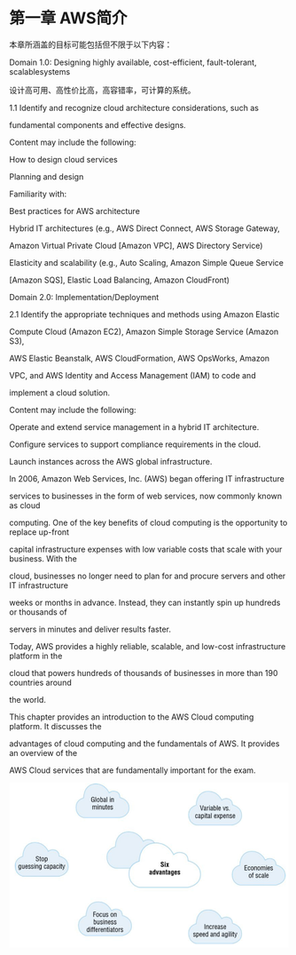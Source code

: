 # 第一章 AWS简介

本章所涵盖的目标可能包括但不限于以下内容：

Domain 1.0: Designing highly available, cost-efficient, fault-tolerant, scalablesystems

设计高可用、高性价比高，高容错率，可计算的系统。

1.1 Identify and recognize cloud architecture considerations, such as

fundamental components and effective designs.

Content may include the following:

How to design cloud services

Planning and design

Familiarity with:

Best practices for AWS architecture

Hybrid IT architectures \(e.g., AWS Direct Connect, AWS Storage Gateway,

Amazon Virtual Private Cloud \[Amazon VPC\], AWS Directory Service\)

Elasticity and scalability \(e.g., Auto Scaling, Amazon Simple Queue Service

\[Amazon SQS\], Elastic Load Balancing, Amazon CloudFront\)

Domain 2.0: Implementation/Deployment

2.1 Identify the appropriate techniques and methods using Amazon Elastic

Compute Cloud \(Amazon EC2\), Amazon Simple Storage Service \(Amazon S3\),

AWS Elastic Beanstalk, AWS CloudFormation, AWS OpsWorks, Amazon

VPC, and AWS Identity and Access Management \(IAM\) to code and

implement a cloud solution.

Content may include the following:

Operate and extend service management in a hybrid IT architecture.

Configure services to support compliance requirements in the cloud.

Launch instances across the AWS global infrastructure.

In 2006, Amazon Web Services, Inc. \(AWS\) began offering IT infrastructure

services to businesses in the form of web services, now commonly known as cloud

computing. One of the key benefits of cloud computing is the opportunity to replace up-front

capital infrastructure expenses with low variable costs that scale with your business. With the

cloud, businesses no longer need to plan for and procure servers and other IT infrastructure

weeks or months in advance. Instead, they can instantly spin up hundreds or thousands of

servers in minutes and deliver results faster.

Today, AWS provides a highly reliable, scalable, and low-cost infrastructure platform in the

cloud that powers hundreds of thousands of businesses in more than 190 countries around

the world.

This chapter provides an introduction to the AWS Cloud computing platform. It discusses the

advantages of cloud computing and the fundamentals of AWS. It provides an overview of the

AWS Cloud services that are fundamentally important for the exam.

![](/assets/import2.png)

